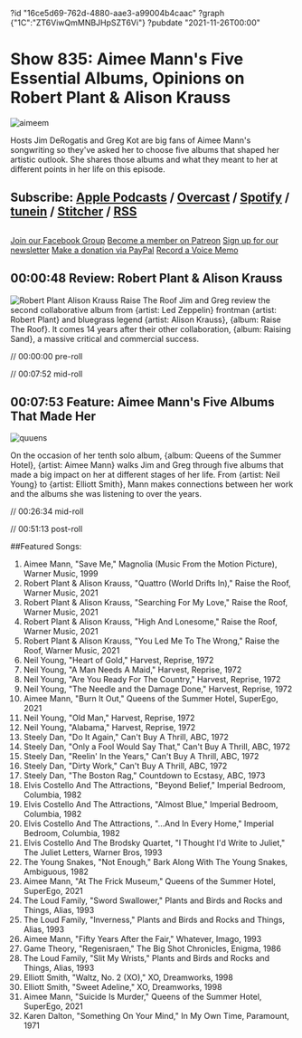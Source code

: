 ?id "16ce5d69-762d-4880-aae3-a99004b4caac"
?graph {"1C":"ZT6ViwQmMNBJHpSZT6Vi"}
?pubdate "2021-11-26T00:00"
# Show 835: Aimee Mann's Five Essential Albums, Opinions on Robert Plant & Alison Krauss
![aimeem](https://static.soundopinions.org/images/2021/aimee.jpeg)

Hosts Jim DeRogatis and Greg Kot are big fans of Aimee Mann's songwriting so they've asked her to choose five albums that shaped her artistic outlook. She shares those albums and what they meant to her at different points in her life on this episode. 

## Subscribe: [Apple Podcasts](https://itunes.apple.com/us/podcast/sound-opinions/id94793843) / [Overcast](https://overcast.fm/itunes94793843/sound-opinions) / [Spotify](https://open.spotify.com/show/1kNR8YL7TBrQuRxDdS4wtU) / [tunein](https://tunein.com/podcasts/Music-Podcasts/Sound-Opinions-p60273/) / [Stitcher](http://www.stitcher.com/podcast/sound-opinions) / [RSS](https://feeds.simplecast.com/Nn6fjnB0)


##
[Join our Facebook Group](https://bit.ly/3sivr9T)
[Become a member on Patreon](https://bit.ly/3slWZvc)
[Sign up for our newsletter](https://bit.ly/3eEvRnG)
[Make a donation via PayPal](https://bit.ly/3dmt9lU)
[Record a Voice Memo](https://bit.ly/2RyD5Ah)


## 00:00:48 Review: Robert Plant & Alison Krauss

![Robert Plant  Alison Krauss Raise The Roof](https://static.soundopinions.org/assets/835/1C12.jpg)
Jim and Greg review the second collaborative album from {artist: Led Zeppelin} frontman {artist: Robert Plant} and bluegrass legend {artist: Alison Krauss}, {album: Raise The Roof}. It comes 14 years after their other collaboration, {album: Raising Sand}, a massive critical and commercial success.  


// 00:00:00 pre-roll

// 00:07:52 mid-roll

## 00:07:53 Feature: Aimee Mann's Five Albums That Made Her
![quuens](https://static.soundopinions.org/images/2021/quuens.jpeg)

On the occasion of her tenth solo album, {album: Queens of the Summer Hotel}, {artist: Aimee Mann} walks Jim and Greg through five albums that made a big impact on her at different stages of her life. From {artist: Neil Young} to {artist: Elliott Smith}, Mann makes connections between her work and the albums she was listening to over the years.



// 00:26:34 mid-roll

// 00:51:13 post-roll

##Featured Songs:

1. Aimee Mann, "Save Me," Magnolia (Music From the Motion Picture), Warner Music, 1999
1. Robert Plant & Alison Krauss, "Quattro (World Drifts In)," Raise the Roof, Warner Music, 2021
1. Robert Plant & Alison Krauss, "Searching For My Love," Raise the Roof, Warner Music, 2021
1. Robert Plant & Alison Krauss, "High And Lonesome," Raise the Roof, Warner Music, 2021
1. Robert Plant & Alison Krauss, "You Led Me To The Wrong," Raise the Roof, Warner Music, 2021
1. Neil Young, "Heart of Gold," Harvest, Reprise, 1972
1. Neil Young, "A Man Needs A Maid," Harvest, Reprise, 1972
1. Neil Young, "Are You Ready For The Country," Harvest, Reprise, 1972
1. Neil Young, "The Needle and the Damage Done," Harvest, Reprise, 1972
1. Aimee Mann, "Burn It Out," Queens of the Summer Hotel, SuperEgo, 2021
1. Neil Young, "Old Man," Harvest, Reprise, 1972
1. Neil Young, "Alabama," Harvest, Reprise, 1972
1. Steely Dan, "Do It Again," Can't Buy A Thrill, ABC, 1972
1. Steely Dan, "Only a Fool Would Say That," Can't Buy A Thrill, ABC, 1972
1. Steely Dan, "Reelin' In the Years," Can't Buy A Thrill, ABC, 1972
1. Steely Dan, "Dirty Work," Can't Buy A Thrill, ABC, 1972
1. Steely Dan, "The Boston Rag," Countdown to Ecstasy, ABC, 1973
1. Elvis Costello And The Attractions, "Beyond Belief," Imperial Bedroom, Columbia, 1982
1. Elvis Costello And The Attractions, "Almost Blue," Imperial Bedroom, Columbia, 1982
1. Elvis Costello And The Attractions, "...And In Every Home," Imperial Bedroom, Columbia, 1982
1. Elvis Costello And The Brodsky Quartet, "I Thought I'd Write to Juliet," The Juliet Letters, Warner Bros, 1993
1. The Young Snakes, "Not Enough," Bark Along With The Young Snakes, Ambiguous, 1982
1. Aimee Mann, "At The Frick Museum," Queens of the Summer Hotel, SuperEgo, 2021
1. The Loud Family, "Sword Swallower," Plants and Birds and Rocks and Things, Alias, 1993
1. The Loud Family, "Inverness," Plants and Birds and Rocks and Things, Alias, 1993
1. Aimee Mann, "Fifty Years After the Fair," Whatever, Imago, 1993
1. Game Theory, "Regenisraen," The Big Shot Chronicles, Enigma, 1986
1. The Loud Family, "Slit My Wrists," Plants and Birds and Rocks and Things, Alias, 1993
1. Elliott Smith, "Waltz, No. 2 (XO)," XO, Dreamworks, 1998
1. Elliott Smith, "Sweet Adeline," XO, Dreamworks, 1998
1. Aimee Mann, "Suicide Is Murder," Queens of the Summer Hotel, SuperEgo, 2021
1. Karen Dalton, "Something On Your Mind," In My Own Time, Paramount, 1971
